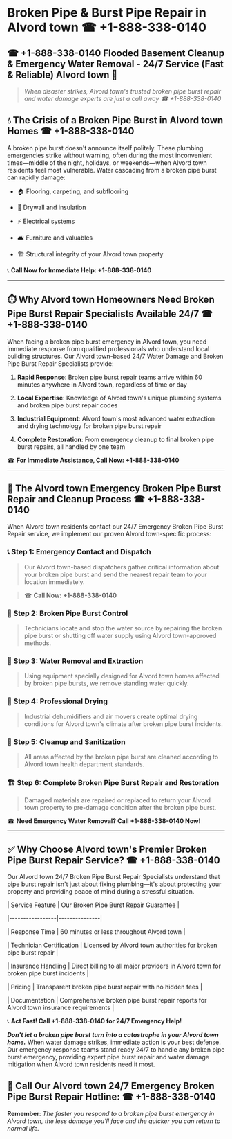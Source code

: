 # Broken Pipe & Burst Pipe Repair in Alvord town ☎ +1-888-338-0140  
## ☎ +1-888-338-0140 Flooded Basement Cleanup & Emergency Water Removal - 24/7 Service (Fast & Reliable) Alvord town 🚨  

> *When disaster strikes, Alvord town's trusted broken pipe burst repair and water damage experts are just a call away ☎ +1-888-338-0140*  

## 💧 The Crisis of a Broken Pipe Burst in Alvord town Homes ☎ +1-888-338-0140  

A broken pipe burst doesn't announce itself politely. These plumbing emergencies strike without warning, often during the most inconvenient times—middle of the night, holidays, or weekends—when Alvord town residents feel most vulnerable. Water cascading from a broken pipe burst can rapidly damage:  

* 🏠 Flooring, carpeting, and subflooring  
* 🧱 Drywall and insulation  
* ⚡ Electrical systems  
* 🛋️ Furniture and valuables  
* 🏗️ Structural integrity of your Alvord town property  

📞 **Call Now for Immediate Help: +1-888-338-0140**  

---  

## ⏱️ Why Alvord town Homeowners Need Broken Pipe Burst Repair Specialists Available 24/7 ☎ +1-888-338-0140  

When facing a broken pipe burst emergency in Alvord town, you need immediate response from qualified professionals who understand local building structures. Our Alvord town-based 24/7 Water Damage and Broken Pipe Burst Repair Specialists provide:  

1. **Rapid Response**: Broken pipe burst repair teams arrive within 60 minutes anywhere in Alvord town, regardless of time or day  
2. **Local Expertise**: Knowledge of Alvord town's unique plumbing systems and broken pipe burst repair codes  
3. **Industrial Equipment**: Alvord town's most advanced water extraction and drying technology for broken pipe burst repair  
4. **Complete Restoration**: From emergency cleanup to final broken pipe burst repairs, all handled by one team  

☎ **For Immediate Assistance, Call Now: +1-888-338-0140**  

---  

## 🔧 The Alvord town Emergency Broken Pipe Burst Repair and Cleanup Process ☎ +1-888-338-0140  

When Alvord town residents contact our 24/7 Emergency Broken Pipe Burst Repair service, we implement our proven Alvord town-specific process:  

### 📞 Step 1: Emergency Contact and Dispatch  
> Our Alvord town-based dispatchers gather critical information about your broken pipe burst and send the nearest repair team to your location immediately.  
> ☎ **Call Now: +1-888-338-0140**  

### 🚿 Step 2: Broken Pipe Burst Control  
> Technicians locate and stop the water source by repairing the broken pipe burst or shutting off water supply using Alvord town-approved methods.  

### 🌊 Step 3: Water Removal and Extraction  
> Using equipment specially designed for Alvord town homes affected by broken pipe bursts, we remove standing water quickly.  

### 💨 Step 4: Professional Drying  
> Industrial dehumidifiers and air movers create optimal drying conditions for Alvord town's climate after broken pipe burst incidents.  

### 🧼 Step 5: Cleanup and Sanitization  
> All areas affected by the broken pipe burst are cleaned according to Alvord town health department standards.  

### 🏗️ Step 6: Complete Broken Pipe Burst Repair and Restoration  
> Damaged materials are repaired or replaced to return your Alvord town property to pre-damage condition after the broken pipe burst.  

☎ **Need Emergency Water Removal? Call +1-888-338-0140 Now!**  

---  

## ✅ Why Choose Alvord town's Premier Broken Pipe Burst Repair Service? ☎ +1-888-338-0140  

Our Alvord town 24/7 Broken Pipe Burst Repair Specialists understand that pipe burst repair isn't just about fixing plumbing—it's about protecting your property and providing peace of mind during a stressful situation.  

| Service Feature | Our Broken Pipe Burst Repair Guarantee |  
|-----------------|---------------|  
| Response Time | 60 minutes or less throughout Alvord town |  
| Technician Certification | Licensed by Alvord town authorities for broken pipe burst repair |  
| Insurance Handling | Direct billing to all major providers in Alvord town for broken pipe burst incidents |  
| Pricing | Transparent broken pipe burst repair with no hidden fees |  
| Documentation | Comprehensive broken pipe burst repair reports for Alvord town insurance requirements |  

📞 **Act Fast! Call +1-888-338-0140 for 24/7 Emergency Help!**  

***Don't let a broken pipe burst turn into a catastrophe in your Alvord town home.*** When water damage strikes, immediate action is your best defense. Our emergency response teams stand ready 24/7 to handle any broken pipe burst emergency, providing expert pipe burst repair and water damage mitigation when Alvord town residents need it most.  

## 📱 Call Our Alvord town 24/7 Emergency Broken Pipe Burst Repair Hotline: ☎ +1-888-338-0140  

**Remember**: *The faster you respond to a broken pipe burst emergency in Alvord town, the less damage you'll face and the quicker you can return to normal life.*